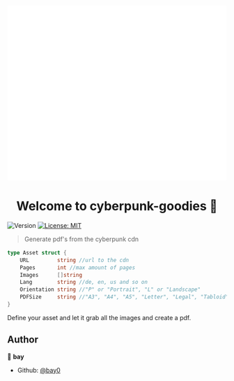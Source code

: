 <div align="center">
	<br>
		<img src="header.svg" width="800" height="400">
	<br>
</div>

<h1 align="center">Welcome to cyberpunk-goodies 👋</h1>
<p>
  <img alt="Version" src="https://img.shields.io/badge/version-1.0.0-blue.svg?cacheSeconds=2592000" />
  <a href="#" target="_blank">
    <img alt="License: MIT" src="https://img.shields.io/badge/License-MIT-yellow.svg" />
  </a>
</p>

> Generate pdf's from the cyberpunk cdn

```go 
type Asset struct {
	URL         string //url to the cdn
	Pages       int //max amount of pages
	Images      []string
	Lang        string //de, en, us and so on
	Orientation string //"P" or "Portrait", "L" or "Landscape"
	PDFSize     string //"A3", "A4", "A5", "Letter", "Legal", "Tabloid"
}
```

Define your asset and let it grab all the images and create a pdf.

## Author

👤 **bay**

* Github: [@bay0](https://github.com/bay0)